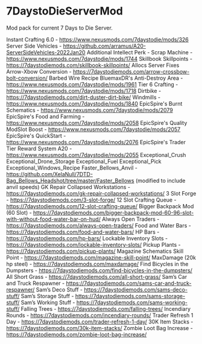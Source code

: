 # 7DaystoDieServerMod
 Mod pack for current 7 Days to Die Server.
 
Instant Crafting 6.0 - https://www.nexusmods.com/7daystodie/mods/326
Server Side Vehicles - https://github.com/arramus/A20-ServerSideVehicles-2022Jan20
Additional Intellect Perk - Scrap Machine - https://www.nexusmods.com/7daystodie/mods/1744
Skillbook Skillpoints - https://7daystodiemods.com/skillbook-skillpoints/
Allocs Server Fixes
Arrow-Xbow Conversion - https://7daystodiemods.com/arrow-crossbow-bolt-conversion/
Barbed Wire Recipe
BluemaxDR's Anti-Destroy Area - https://www.nexusmods.com/7daystodie/mods/1961
Tier 6 Crafting - https://www.nexusmods.com/7daystodie/mods/1718
Dirtbike - https://7daystodiemods.com/dirt-duster-dirt-bike/
Windmills - https://www.nexusmods.com/7daystodie/mods/1840
EpicSpire's Burnt Schematics - https://www.nexusmods.com/7daystodie/mods/2079
EpicSpire's Food and Farming - https://www.nexusmods.com/7daystodie/mods/2058
EpicSpire's Quality ModSlot Boost - https://www.nexusmods.com/7daystodie/mods/2057
EpicSpire's QuickStart - https://www.nexusmods.com/7daystodie/mods/2076
EpicSpire's Trader Tier Reward System A20 - https://www.nexusmods.com/7daystodie/mods/2055
Exceptional_Crush
Exceptional_Drone_Storage
Exceptional_Fuel
Exceptional_Pick
Exceptional_Windows_Recipe
Faster_Bellows_Anvil - https://github.com/XelaNull/7DTD-Bag_Bellows_Headshot/tree/master/Faster_Bellows (modified to include anvil speeds)
GK Repair Collapsed Workstations - https://7daystodiemods.com/gk-repair-collapsed-workstations/
3 Slot Forge - https://7daystodiemods.com/3-slot-forge/
12 Slot Crafting Queue - https://7daystodiemods.com/12-slot-crafting-queue/
Bigger Backpack Mod (60 Slot) - https://7daystodiemods.com/bigger-backpack-mod-60-96-slot-with-without-food-water-bar-on-hud/
Always Open Traders - https://7daystodiemods.com/always-open-traders/
Food and Water Bars - https://7daystodiemods.com/food-and-water-bars/
HP Bars - https://7daystodiemods.com/hp-bars/
Lockable Inventory Slots - https://7daystodiemods.com/lockable-inventory-slots/
Pickup Plants - https://7daystodiemods.com/pickup-plants/
Magazine Schematics Skill Point - https://7daystodiemods.com/magazine-skill-point/
MaxDamage (20k hp steel) - https://7daystodiemods.com/maxdamage/
Find Bicycles in the Dumpsters - https://7daystodiemods.com/find-bicycles-in-the-dumpsters/
All Short Grass - https://7daystodiemods.com/all-short-grass/
Sam’s Car and Truck Respawner - https://7daystodiemods.com/sams-car-and-truck-respawner/
Sam’s Deco Stuff - https://7daystodiemods.com/sams-deco-stuff/
Sam’s Storage Stuff - https://7daystodiemods.com/sams-storage-stuff/
Sam’s Working Stuff - https://7daystodiemods.com/sams-working-stuff/
Falling Trees - https://7daystodiemods.com/falling-trees/
Incendiary Rounds - https://7daystodiemods.com/incendiary-rounds/
Trader Refresh 1 Day - https://7daystodiemods.com/trader-refresh-1-day/
30K Item Stacks - https://7daystodiemods.com/30k-item-stacks/
Zombie Loot Bag Increase - https://7daystodiemods.com/zombie-loot-bag-increase/
